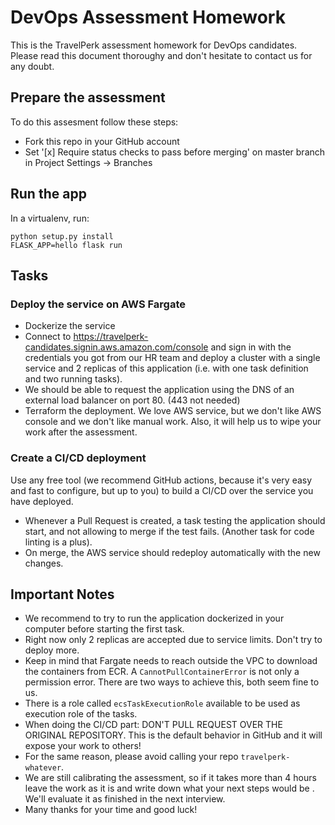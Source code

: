 # DevOps Assessment Homework

This is the TravelPerk assessment homework for DevOps candidates. Please read
this document thoroughy and don't hesitate to contact us for any doubt.

## Prepare the assessment

To do this assesment follow these steps:

  * Fork this repo in your GitHub account
  * Set '[x] Require status checks to pass before merging' on master branch in Project Settings -> Branches

## Run the app

In a virtualenv, run:

    python setup.py install
    FLASK_APP=hello flask run

## Tasks

### Deploy the service on AWS Fargate

   * Dockerize the service
   * Connect to https://travelperk-candidates.signin.aws.amazon.com/console
     and sign in with the credentials you got from our HR team and deploy a
     cluster with a single service and 2 replicas of this application (i.e. 
     with one task definition and two running tasks).
   * We should be able to request the application using the DNS of an
     external load balancer on port 80. (443 not needed)
   * Terraform the deployment. We love AWS service, but we don't like AWS
     console and we don't like manual work. Also, it will help us to wipe your
     work after the assessment.

### Create a CI/CD deployment

Use any free tool (we recommend GitHub actions, because it's very easy and fast
to configure, but up to you) to build a CI/CD over the service you have deployed.

  * Whenever a Pull Request is created, a task testing the application should 
    start, and not allowing to merge if the test fails. (Another task for code 
    linting is a plus).
  * On merge, the AWS service should redeploy automatically with the new changes.

## Important Notes

  * We recommend to try to run the application dockerized in your computer
    before starting the first task.
  * Right now only 2 replicas are accepted due to service limits. Don't try to
    deploy more.
  * Keep in mind that Fargate needs to reach outside the VPC to download the
    containers from ECR. A `CannotPullContainerError` is not only a permission
    error. There are two ways to achieve this, both seem fine to us.
  * There is a role called `ecsTaskExecutionRole` available to be used as
    execution role of the tasks.
  * When doing the CI/CD part: DON'T PULL REQUEST OVER THE ORIGINAL REPOSITORY.
    This is the default behavior in GitHub and it will expose your work to others!
  * For the same reason, please avoid calling your repo `travelperk-whatever`.
  * We are still calibrating the assessment, so if it takes more than 4 hours
    leave the work as it is and write down what your next steps would be . We'll
    evaluate it as finished in the next interview.
  * Many thanks for your time and good luck!
